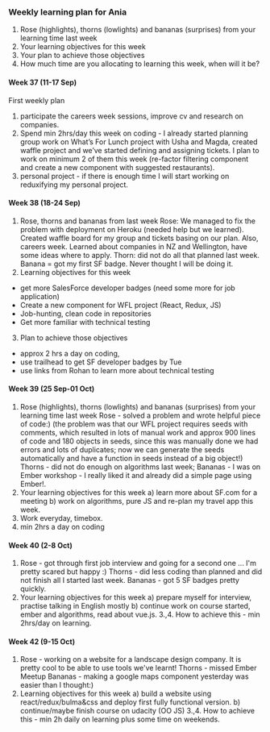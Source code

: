 ### Weekly learning plan for Ania

1. Rose (highlights), thorns (lowlights) and bananas (surprises) from your learning time last week
2. Your learning objectives for this week
3. Your plan to achieve those objectives
4. How much time are you allocating to learning this week, when will it be?

#### Week 37 (11-17 Sep)
First weekly plan
1) participate the careers week sessions, improve cv and research on companies.
2) Spend min 2hrs/day this week on coding - I already started planning group work on What’s For Lunch project with Usha and Magda, created waffle project and we’ve started defining and assigning tickets. I plan to work on minimum 2 of them this week (re-factor filtering component and create a new component with suggested restaurants).
3) personal project - if there is enough time I will start working on reduxifying my personal project.

#### Week 38 (18-24 Sep)
1. Rose, thorns and bananas from last week
  Rose: We managed to fix the problem with deployment on Heroku (needed help but we learned). Created waffle board for my group and tickets basing on our plan. Also, careers week. Learned about companies in NZ and Wellington, have some ideas where to apply. Thorn: did not do all that planned last week. Banana = got my first SF badge. Never thought I will be doing it.
2. Learning objectives for this week
  - get more SalesForce developer badges (need some more for job application)
  - Create a new component for WFL project (React, Redux, JS)
  - Job-hunting, clean code in repositories
  - Get more familiar with technical testing
3. Plan to achieve those objectives
  - approx 2 hrs a day on coding,
  - use trailhead to get SF developer badges by Tue
  - use links from Rohan to learn more about technical testing

#### Week 39 (25 Sep-01 Oct)
1. Rose (highlights), thorns (lowlights) and bananas (surprises) from your learning time last week
    Rose - solved a problem and wrote helpful piece of code:) (the problem was that our WFL project requires seeds with comments, which resulted in lots of manual work and approx 900 lines of code and 180 objects in seeds, since this was manually done we had errors and lots of duplicates; now we can generate the seeds automatically and have a function in seeds instead of a big object!)
    Thorns - did not do enough on algorithms last week; Bananas - I was on Ember workshop - I really liked it and already did a simple page using Ember!.
2. Your learning objectives for this week
    a) learn more about SF.com for a meeting
    b) work on algorithms, pure JS and re-plan my travel app this week.
3. Work everyday, timebox.
4. min 2hrs a day on coding

#### Week 40 (2-8 Oct)
1. Rose - got through first job interview and going for a second one ... I'm pretty scared but happy :)
    Thorns - did less coding than planned and did not finish all I started last week.
    Bananas - got 5 SF badges pretty quickly.
2. Your learning objectives for this week
    a) prepare myself for interview, practise talking in English mostly
    b) continue work on course started, ember and algorithms, read about vue.js.
3.,4. How to achieve this - min 2hrs/day on learning.

#### Week 42 (9-15 Oct)
1. Rose - working on a website for a landscape design company. It is pretty cool to be able to use tools we've learnt!
    Thorns - missed Ember Meetup
    Bananas - making a google maps component yesterday was easier than I thought:)
2. Learning objectives for this week
    a) build a website using react/redux/bulma&css and deploy first fully functional version.
    b) continue/maybe finish course on udacity (OO JS)
3.,4. How to achieve this - min 2h daily on learning plus some time on weekends.
